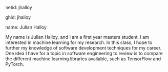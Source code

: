 netid: jhalloy

ghid: jhalloy

name: Julian Halloy

My name is Julian Halloy, and I am a first year masters student. I am interested in machine learning for my research. In this class, I hope to further my knowledge of software development techniques for my career. One idea I have for a topic in software engineering to review is to compare the different machine learning libraries available, such as TensorFlow and PyTorch.
